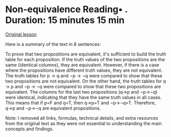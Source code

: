 # Non-equivalence Reading• . Duration: 15 minutes 15 min

[Original lesson](https://www.coursera.org/learn/uol-discrete-mathematics/supplement/rOHW9/non-equivalence)

Here is a summary of the text in 8 sentences:

To prove that two propositions are equivalent, it's sufficient to build the truth table for each proposition. If the truth values of the two propositions are the same (identical columns), they are equivalent. However, if there is a case where the propositions have different truth values, they are not equivalent. The truth tables for p → q and ¬p → ¬q were compared to show that these two propositions are not equivalent. On the other hand, the truth tables for q → p and ¬p → ¬q were compared to show that these two propositions are equivalent. The columns for the last two propositions (q→p and ¬p→¬q) were identical, indicating that they have the same truth values in all cases. This means that if p=F and q=T, then q→p=T and ¬p→¬q=T. Therefore, q→p and ¬p→¬q are equivalent propositions.

Note: I removed all links, formulas, technical details, and extra resources from the original text as they were not essential to understanding the main concepts and findings.

